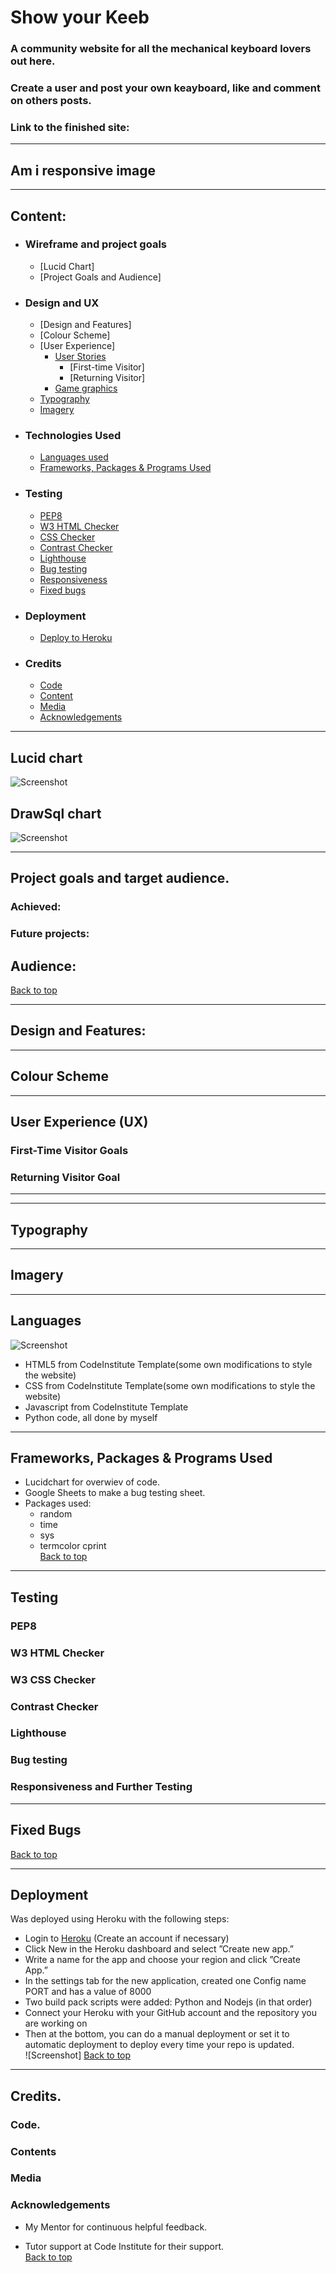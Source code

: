 # Show your Keeb

### A community website for all the mechanical keyboard lovers out here. 
### Create a user and post your own keayboard, like and comment on others posts.
      

### Link to the finished site: 
_____________________________________________________________________________
## Am i responsive image 

_____________________________________________________________________________
## Content:
- ### Wireframe and project goals 
    - [Lucid Chart]
    - [Project Goals and Audience]
- ### Design and UX
    - [Design and Features]
    - [Colour Scheme]
    - [User Experience]
        - [User Stories](#user-experience-ux)
            - [First-time Visitor]
            - [Returning Visitor]
        - [Game graphics](#game-graphics)
    - [Typography](#typography)
    - [Imagery](#imagery)
- ### Technologies Used
    - [Languages used](#languages)
    - [Frameworks, Packages & Programs Used](#frameworks-packages--programs-used)
- ### Testing
    - [PEP8](#pep8)
    - [W3 HTML Checker](#w3-html-checker)
    - [CSS Checker](#w3-css-checker)
    - [Contrast Checker](#contrast-checker)
    - [Lighthouse](#lighthouse)
    - [Bug testing](#bug-testing)
    - [Responsiveness](#responsiveness-and-further-testing)
    - [Fixed bugs](#fixed-bugs)
- ### Deployment
    - [Deploy to Heroku](#deployment)
- ### Credits
    - [Code](#code)
    - [Content](#contents)
    - [Media](#media)
    - [Acknowledgements](#acknowledgements)



_____________________________________________________________________________
## Lucid chart
![Screenshot](static/media/lucid_chart.png)

## DrawSql chart
![Screenshot](static/media/drawSQL-keebs-display-export-2023-06-14.png)

_____________________________________________________________________________ 
## Project goals and target audience.  
### Achieved:

### Future projects: 


## Audience:

[Back to top](#)
_____________________________________________________________________________ 
## Design and Features:   

_____________________________________________________________________________  
## Colour Scheme

_____________________________________________________________________________  
## User Experience (UX)   

### First-Time Visitor Goals

### Returning Visitor Goal
_____________________________________________________________________________  

_____________________________________________________________________________  

## Typography

_____________________________________________________________________________
## Imagery

_____________________________________________________________________________  
## Languages
![Screenshot](/assets/images/languages_used.png)
- HTML5 from CodeInstitute Template(some own modifications to style the website)
- CSS from CodeInstitute Template(some own modifications to style the website)
- Javascript from CodeInstitute Template
- Python code, all done by myself
____________________________________________________________________________  
## Frameworks, Packages & Programs Used
- Lucidchart for overwiev of code.
- Google Sheets to make a bug testing sheet.
- Packages used:
    - random
    - time
    - sys
    - termcolor cprint   
[Back to top](#bigfoot-rage)
____________________________________________________________________________  
## Testing

### PEP8

### W3 HTML Checker


### W3 CSS Checker


### Contrast Checker

### Lighthouse


### Bug testing


### Responsiveness and Further Testing

_____________________________________________________________________________  
## Fixed Bugs
 
[Back to top](#)
_____________________________________________________________________________  

## Deployment
Was deployed using Heroku with the following steps:

- Login to [Heroku](https://www.heroku.com) (Create an account if necessary)
- Click New in the Heroku dashboard and select ”Create new app.”
- Write a name for the app and choose your region and click ”Create App.”
- In the settings tab for the new application, created one Config name PORT and has a value of 8000
- Two build pack scripts were added: Python and Nodejs (in that order)
- Connect your Heroku with your GitHub account and the repository you are working on
- Then at the bottom, you can do a manual deployment or set it to automatic deployment to deploy every time your repo is updated.   
![Screenshot] 
[Back to top](#)

_____________________________________________________________________________  

## Credits.  

### Code.  


### Contents  


### Media  

### Acknowledgements
- My Mentor for continuous helpful feedback.

- Tutor support at Code Institute for their support.    
[Back to top](#)
